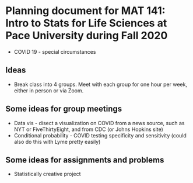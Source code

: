 # Planning document for MAT 141: Intro to Stats for Life Sciences at Pace University during Fall 2020

* COVID 19 - special circumstances

## Ideas

* Break class into 4 groups. Meet with each group for one hour per week, either in person or via Zoom.



## Some ideas for group meetings

* Data vis - disect a visualization on COVID from a news source, such as NYT or FiveThirtyEight, and from CDC (or Johns Hopkins site)
* Conditional probability - COVID testing specificity and sensitivity (could also do this with Lyme pretty easily) 


## Some ideas for assignments and problems

* Statistically creative project
